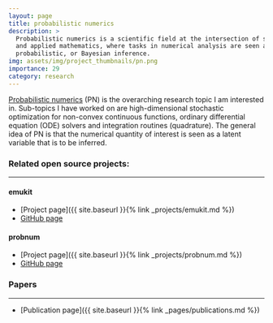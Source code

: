 ```yaml
---
layout: page
title: probabilistic numerics
description: >
  Probabilistic numerics is a scientific field at the intersection of statistics, machine learning 
  and applied mathematics, where tasks in numerical analysis are seen as problems of statistical, 
  probabilistic, or Bayesian inference.
img: assets/img/project_thumbnails/pn.png
importance: 29
category: research
---
```



[Probabilistic numerics](https://en.wikipedia.org/wiki/Probabilistic_numerics) (PN) is the overarching research topic I am interested in. Sub-topics I have worked on
are high-dimensional stochastic optimization for non-convex continuous functions, ordinary differential equation (ODE) solvers 
and integration routines (quadrature).
The general idea of PN is that the numerical quantity of interest is seen as a latent variable that is to be inferred.

### Related open source projects:

---

#### emukit
- [Project page]({{ site.baseurl }}{% link _projects/emukit.md %})
- [GitHub page](https://github.com/EmuKit/emukit) 

#### probnum
- [Project page]({{ site.baseurl }}{% link _projects/probnum.md %})
- [GitHub page](https://github.com/probabilistic-numerics/probnum) 

### Papers

---
- [Publication page]({{ site.baseurl }}{% link _pages/publications.md %})
